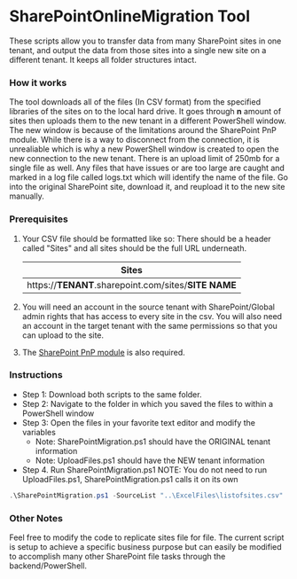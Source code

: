 # SharePointOnlineMigration Tool
These scripts allow you to transfer data from many SharePoint sites in one tenant, and output the data from those sites into a single new site on a different tenant. It keeps all folder structures intact.

### How it works
The tool downloads all of the files (In CSV format) from the specified libraries of the sites on to the local hard drive. It goes through **n** amount of sites then uploads them to the new tenant in a different PowerShell window. The new window is because of the limitations around the SharePoint PnP module. While there is a way to disconnect from the connection, it is unrealiable which is why a new PowerShell window is created to open the new connection to the new tenant. There is an upload limit of 250mb for a single file as well. Any files that have issues or are too large are caught and marked in a log file called logs.txt which will identify the name of the file. Go into the original SharePoint site, download it, and reupload it to the new site manually.  

### Prerequisites
1. Your CSV file should be formatted like so:
There should be a header called "Sites" and all sites should be the full URL underneath.

    |  Sites                                                |
    |-------------------------------------------------------|
    | https://**TENANT**.sharepoint.com/sites/**SITE NAME** |
2. You will need an account in the source tenant with SharePoint/Global admin rights that has access to every site in the csv.
You will also need an account in the target tenant with the same permissions so that you can upload to the site.
3. The [SharePoint PnP module][1] is also required.






### Instructions

* Step 1: Download both scripts to the same folder.
* Step 2: Navigate to the folder in which you saved the files to within a PowerShell window
* Step 3: Open the files in your favorite text editor and modify the variables
    * Note: SharePointMigration.ps1 should have the ORIGINAL tenant information
    * Note: UploadFiles.ps1 should have the NEW tenant information
* Step 4. Run SharePointMigration.ps1
NOTE: You do not need to run UploadFiles.ps1, SharePointMigration.ps1 calls it on its own
~~~powershell
.\SharePointMigration.ps1 -SourceList "..\ExcelFiles\listofsites.csv" 
~~~


### Other Notes

Feel free to modify the code to replicate sites file for file. The current script is setup to achieve a specific business purpose but can easily be modified to accomplish many other SharePoint file tasks through the backend/PowerShell.

[1]:https://docs.microsoft.com/en-us/powershell/sharepoint/sharepoint-pnp/sharepoint-pnp-cmdlets?view=sharepoint-ps "SharePoint PnP Module"
